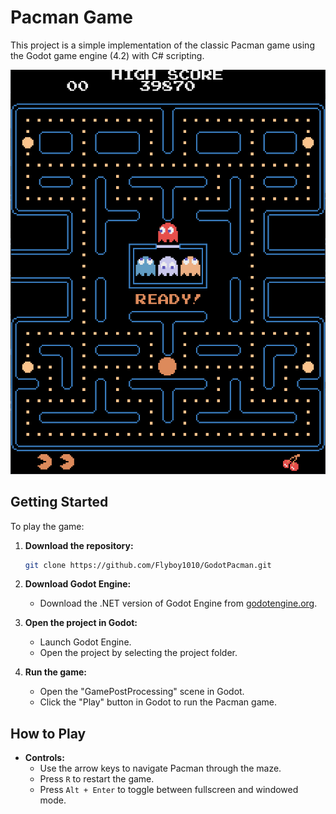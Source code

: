 # Pacman Game

This project is a simple implementation of the classic Pacman game using the Godot game engine (4.2) with C# scripting.

![Pacman Game Intro](preview.png)

## Getting Started

To play the game:

1. **Download the repository:**
    ```bash
    git clone https://github.com/Flyboy1010/GodotPacman.git
    ```

2. **Download Godot Engine:**
   - Download the .NET version of Godot Engine from [godotengine.org](https://godotengine.org/).

3. **Open the project in Godot:**
   - Launch Godot Engine.
   - Open the project by selecting the project folder.

4. **Run the game:**
   - Open the "GamePostProcessing" scene in Godot.
   - Click the "Play" button in Godot to run the Pacman game.

## How to Play

- **Controls:**
  - Use the arrow keys to navigate Pacman through the maze.
  - Press `R` to restart the game.
  - Press `Alt + Enter` to toggle between fullscreen and windowed mode.
